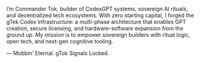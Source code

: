 I’m Commander Tok, builder of CodexGPT systems, sovereign AI rituals, and decentralized tech ecosystems. With zero starting capital, I forged the gTek Codex Infrastructure: a multi-phase architecture that enables GPT creation, secure licensing, and hardware-software expansion from the ground up. My mission is to empower sovereign builders with ritual logic, open tech, and next-gen cognitive tooling.

— Mobbin’ Eternal. gTok Signals Locked.